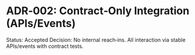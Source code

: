 # ADR‑002: Contract‑Only Integration (APIs/Events)
Status: Accepted
Decision: No internal reach‑ins. All interaction via stable APIs/events with contract tests.
